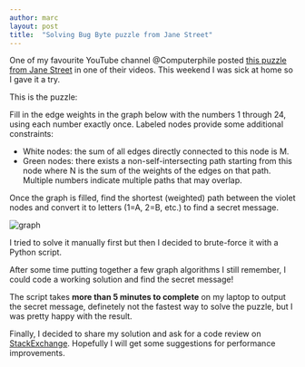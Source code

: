 ```yaml
---
author: marc
layout: post
title:  "Solving Bug Byte puzzle from Jane Street"
---
```


One of my favourite YouTube channel @Computerphile posted [this puzzle from Jane Street](https://www.janestreet.com/bug-byte) in one of their videos. This weekend I was sick at home so I gave it a try.

This is the puzzle:

Fill in the edge weights in the graph below with the numbers 1 through 24, using each number exactly once. Labeled nodes provide some additional constraints:
- White nodes: the sum of all edges directly connected to this node is M.
- Green nodes: there exists a non-self-intersecting path starting from this node where N is the sum of the weights of the edges on that path. Multiple numbers indicate multiple paths that may overlap.

Once the graph is filled, find the shortest (weighted) path between the violet nodes and convert it to letters (1=A, 2=B, etc.) to find a secret message.

![graph](img/graph.png)

I tried to solve it manually first but then I decided to brute-force it with a Python script.

After some time putting together a few graph algorithms I still remember, I could code a working solution and find the secret message!

The script takes **more than 5 minutes to complete** on my laptop to output the secret message, definetely not the fastest way to solve the puzzle, but I was pretty happy with the result.

Finally, I decided to share my solution and ask for a code review on [StackExchange](https://codereview.stackexchange.com/questions/292027/bug-byte-puzzle-from-jane-street). Hopefully I will get some suggestions for performance improvements.


